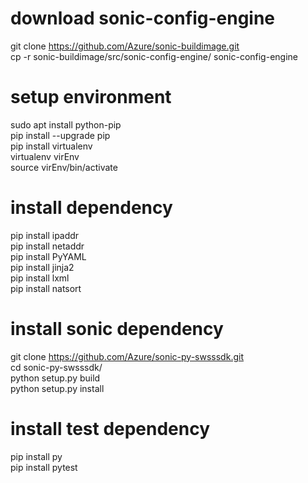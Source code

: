# download sonic-config-engine
git clone https://github.com/Azure/sonic-buildimage.git  
cp -r sonic-buildimage/src/sonic-config-engine/ sonic-config-engine

# setup environment
sudo apt install python-pip  
pip install --upgrade pip  
pip install virtualenv  
virtualenv virEnv  
source virEnv/bin/activate

# install dependency
pip install ipaddr  
pip install netaddr  
pip install PyYAML  
pip install jinja2  
pip install lxml  
pip install natsort

# install sonic dependency
git clone https://github.com/Azure/sonic-py-swsssdk.git  
cd sonic-py-swsssdk/  
python setup.py build  
python setup.py install  

# install test dependency
pip install py  
pip install pytest